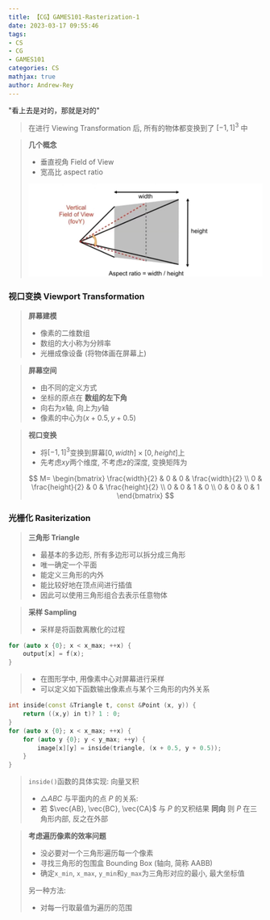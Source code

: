 ```yaml
---
title: 【CG】GAMES101-Rasterization-1
date: 2023-03-17 09:55:46
tags:
- CS
- CG
- GAMES101
categories: CS
mathjax: true
author: Andrew-Rey
---
```


"看上去是对的，那就是对的"

<!--more-->

> 在进行 Viewing Transformation 后, 所有的物体都变换到了 $[-1,1]^3$ 中

> **几个概念**
>
> - 垂直视角 Field of View
> - 宽高比 aspect ratio
>
> ![几个概念](Rasterization-1/aspect.png)

### 视口变换 Viewport Transformation

> **屏幕建模**
>
> - 像素的二维数组
> - 数组的大小称为分辨率
> - 光栅成像设备 (将物体画在屏幕上)

> **屏幕空间**
>
> - 由不同的定义方式
> - 坐标的原点在 **数组的左下角**
> - 向右为$x$轴, 向上为$y$轴
> - 像素的中心为$(x+0.5,y+0.5)$

> **视口变换**
>
> - 将$[-1,1]^3$变换到屏幕$[0,width]\times[0,height]$上
> - 先考虑$xy$两个维度, 不考虑$z$的深度, 变换矩阵为
> 
> $$
> M=
> \begin{bmatrix}
>     \frac{width}{2} & 0 & 0 & \frac{width}{2}  \\
>     0 & \frac{height}{2} & 0 & \frac{height}{2} \\
>     0 & 0 & 1 & 0 \\
>     0 & 0 & 0 & 1
> \end{bmatrix}
> $$

### 光栅化 Rasiterization

> **三角形 Triangle**
>
> - 最基本的多边形, 所有多边形可以拆分成三角形
> - 唯一确定一个平面
> - 能定义三角形的内外
> - 能比较好地在顶点间进行插值
> - 因此可以使用三角形组合去表示任意物体

> **采样 Sampling**
>
> - 采样是将函数离散化的过程

```c++
for (auto x {0}; x < x_max; ++x) {
    output[x] = f(x);
}
```

> - 在图形学中, 用像素中心对屏幕进行采样
> - 可以定义如下函数输出像素点与某个三角形的内外关系

```c++
int inside(const &Triangle t, const &Point (x, y)) {
    return ((x,y) in t)? 1 : 0;
}
for (auto x {0}; x < x_max; ++x) {
    for (auto y {0}; y < y_max; ++y) {
        image[x][y] = inside(triangle, (x + 0.5, y + 0.5));
    }
}
```

> `inside()`函数的具体实现: 向量叉积
>
> - $\bigtriangleup ABC$ 与平面内的点 $P$ 的关系:
> - 若 $\vec{AB}, \vec{BC}, \vec{CA}$ 与 $P$ 的叉积结果 **同向** 则 $P$ 在三角形内部, 反之在外部

> **考虑遍历像素的效率问题**
>
> - 没必要对一个三角形遍历每一个像素
> - 寻找三角形的包围盒 Bounding Box (轴向, 简称 AABB)
> - 确定`x_min`, `x_max`, `y_min`和`y_max`为三角形对应的最小, 最大坐标值
>
> 另一种方法:
>
> - 对每一行取最值为遍历的范围